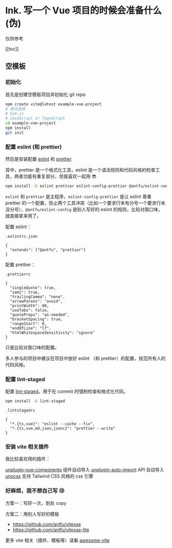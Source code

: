 # lnk. 写一个 Vue 项目的时候会准备什么(伪)

仅供参考

[[toc]]

## 空模板

### 初始化

首先是创建空模板项目并初始化 git repo

```bash
npm create vite@latest example-vue-project
# 依次选择
# Vue.js
# JavaScript or TypeScript
cd example-vue-project
npm install
git init
```

### 配置 eslint (和 prettier)

然后是安装配置 [eslint](https://eslint.org/) 和 [prettier](https://github.com/prettier/prettier/)

其中，prettier 是一个格式化工具，eslint 是一个语法规则和代码风格的检查工具，两者功能有重复部分，但我喜欢一起用 😎

```bash
npm install -D eslint prettier eslint-config-prettier @antfu/eslint-config
```

`eslint` 和 `prettier` 是主程序，`eslint-config-prettier` 是让 eslint 尊重 prettier 的一个配置，防止两个工具冲突（比如一个要求行末有分号一个要求行末没分号），`@antfu/eslint-config` 是别人写好的 eslint 的规则，比较对我口味，就直接拿来用了。

配置 eslint：

`.eslintrc.json`

```jsonc
{
  "extends": ["@antfu", "prettier"]
}
```

配置 prettier：

`.prettierrc`

```jsonc
{
  "singleQuote": true,
  "semi": true,
  "trailingComma": "none",
  "arrowParens": "avoid",
  "printWidth": 80,
  "useTabs": false,
  "quoteProps": "as-needed",
  "bracketSpacing": true,
  "rangeStart": 0,
  "endOfLine": "lf",
  "htmlWhitespaceSensitivity": "ignore"
}
```

只是比较对我口味的配置。

多人参与的项目中建议在项目中放好 eslint （和 prettier）的配置，规范所有人的代码风格。

### 配置 lint-staged

配置 [lint-staged](https://github.com/okonet/lint-staged)，用于在 commit 时强制检查和格式化代码。

```bash
npm install -D lint-staged
```

`.lintstagedrc`

```jsonc
{
  "*.{ts,vue}": "eslint --cache --fix",
  "*.{ts,vue,md,json,jsonc}": "prettier --write"
}
```

### 安装 vite 相关插件

我比较喜欢用的插件：

[unplugin-vue-components](https://github.com/antfu/unplugin-vue-components) 组件自动导入
[unplugin-auto-import](https://github.com/antfu/unplugin-auto-import) API 自动导入
[unocss](https://github.com/unocss/unocss) 支持 Tailwind CSS 风格的 css 引擎

### 好麻烦，我不想自己写 😢

方案一：写好一次，到处 copy

方案二：用别人写好的模板

- <https://github.com/antfu/vitesse>
- <https://github.com/antfu/vitesse-lite>

更多 vite 相关（插件、模板等）请看 [awesome-vite](https://github.com/vitejs/awesome-vite)
